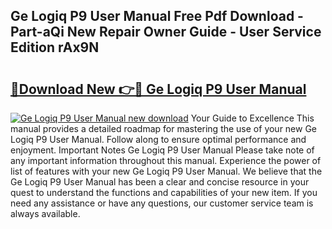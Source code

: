 ## Ge Logiq P9 User Manual Free Pdf Download - Part-aQi New Repair Owner Guide - User Service Edition rAx9N

# <h2><a href="http://bc13474.oget.top/?id=Ge+Logiq+P9+User+Manual">🔗Download New 👉🔴 Ge Logiq P9 User Manual</a></h2>

[![Ge Logiq P9 User Manual new download](https://i.imgur.com/5g1atiW.png)](http://bc13474.oget.top/?id=Ge+Logiq+P9+User+Manual)
Your Guide to Excellence This manual provides a detailed roadmap for mastering the use of your new Ge Logiq P9 User Manual. Follow along to ensure optimal performance and enjoyment. Important Notes Ge Logiq P9 User Manual Please take note of any important information throughout this manual. Experience the power of list of features with your new Ge Logiq P9 User Manual. We believe that the Ge Logiq P9 User Manual has been a clear and concise resource in your quest to understand the functions and capabilities of your new item. If you need any assistance or have any questions, our customer service team is always available.
